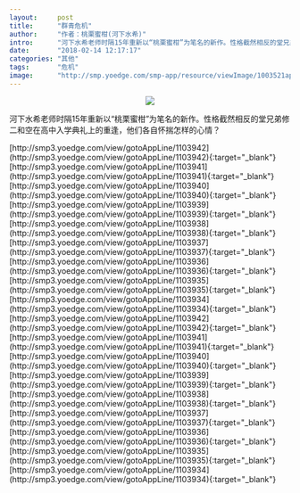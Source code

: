 ```yaml
---
layout:     post
title:      "群青危机"
author:     "作者：桃栗蜜柑(河下水希)"
intro:      "河下水希老师时隔15年重新以“桃栗蜜柑”为笔名的新作。性格截然相反的堂兄弟修二和空在高中入学典礼上的重逢，他们各自怀揣怎样的心情？"
date:       "2018-02-14 12:17:17"
categories: "其他"
tags:       "危机"
image:      "http://smp.yoedge.com/smp-app/resource/viewImage/1003521appline.png"
---
```

<div style="text-align: center">
<p><img src="http://smp.yoedge.com/smp-app/resource/viewImage/1003521appline.png"/></p>
</div>
<p class="post-meta">
<span>河下水希老师时隔15年重新以“桃栗蜜柑”为笔名的新作。性格截然相反的堂兄弟修二和空在高中入学典礼上的重逢，他们各自怀揣怎样的心情？</span>
</p>
[http://smp3.yoedge.com/view/gotoAppLine/1103942](http://smp3.yoedge.com/view/gotoAppLine/1103942){:target="_blank"}
[http://smp3.yoedge.com/view/gotoAppLine/1103941](http://smp3.yoedge.com/view/gotoAppLine/1103941){:target="_blank"}
[http://smp3.yoedge.com/view/gotoAppLine/1103940](http://smp3.yoedge.com/view/gotoAppLine/1103940){:target="_blank"}
[http://smp3.yoedge.com/view/gotoAppLine/1103939](http://smp3.yoedge.com/view/gotoAppLine/1103939){:target="_blank"}
[http://smp3.yoedge.com/view/gotoAppLine/1103938](http://smp3.yoedge.com/view/gotoAppLine/1103938){:target="_blank"}
[http://smp3.yoedge.com/view/gotoAppLine/1103937](http://smp3.yoedge.com/view/gotoAppLine/1103937){:target="_blank"}
[http://smp3.yoedge.com/view/gotoAppLine/1103936](http://smp3.yoedge.com/view/gotoAppLine/1103936){:target="_blank"}
[http://smp3.yoedge.com/view/gotoAppLine/1103935](http://smp3.yoedge.com/view/gotoAppLine/1103935){:target="_blank"}
[http://smp3.yoedge.com/view/gotoAppLine/1103934](http://smp3.yoedge.com/view/gotoAppLine/1103934){:target="_blank"}
[http://smp3.yoedge.com/view/gotoAppLine/1103942](http://smp3.yoedge.com/view/gotoAppLine/1103942){:target="_blank"}
[http://smp3.yoedge.com/view/gotoAppLine/1103941](http://smp3.yoedge.com/view/gotoAppLine/1103941){:target="_blank"}
[http://smp3.yoedge.com/view/gotoAppLine/1103940](http://smp3.yoedge.com/view/gotoAppLine/1103940){:target="_blank"}
[http://smp3.yoedge.com/view/gotoAppLine/1103939](http://smp3.yoedge.com/view/gotoAppLine/1103939){:target="_blank"}
[http://smp3.yoedge.com/view/gotoAppLine/1103938](http://smp3.yoedge.com/view/gotoAppLine/1103938){:target="_blank"}
[http://smp3.yoedge.com/view/gotoAppLine/1103937](http://smp3.yoedge.com/view/gotoAppLine/1103937){:target="_blank"}
[http://smp3.yoedge.com/view/gotoAppLine/1103936](http://smp3.yoedge.com/view/gotoAppLine/1103936){:target="_blank"}
[http://smp3.yoedge.com/view/gotoAppLine/1103935](http://smp3.yoedge.com/view/gotoAppLine/1103935){:target="_blank"}
[http://smp3.yoedge.com/view/gotoAppLine/1103934](http://smp3.yoedge.com/view/gotoAppLine/1103934){:target="_blank"}


